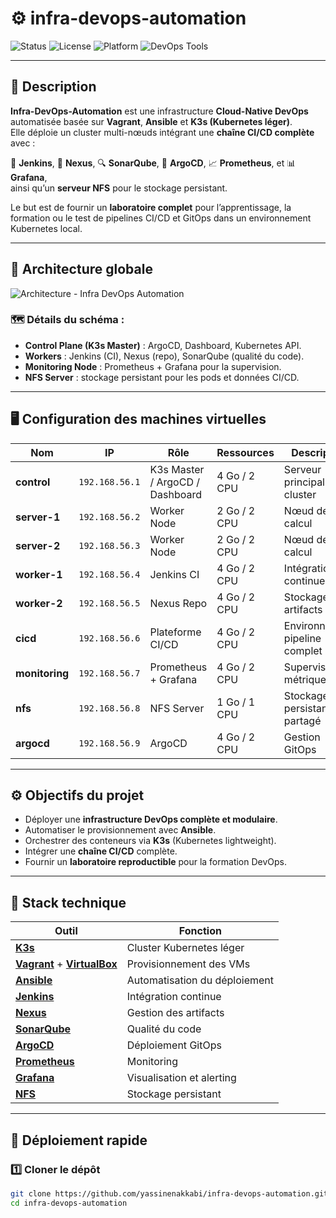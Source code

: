 # ⚙️ infra-devops-automation

![Status](https://img.shields.io/badge/status-active-success?style=flat-square)
![License](https://img.shields.io/badge/license-MIT-blue?style=flat-square)
![Platform](https://img.shields.io/badge/platform-Vagrant%20%7C%20Ansible%20%7C%20K3s-orange?style=flat-square)
![DevOps Tools](https://img.shields.io/badge/stack-Jenkins%20%7C%20ArgoCD%20%7C%20Grafana%20%7C%20SonarQube%20%7C%20Nexus-green?style=flat-square)

---

## 🧭 Description

**Infra-DevOps-Automation** est une infrastructure **Cloud-Native DevOps** automatisée basée sur **Vagrant**, **Ansible** et **K3s (Kubernetes léger)**.  
Elle déploie un cluster multi-nœuds intégrant une **chaîne CI/CD complète** avec :

🧱 **Jenkins**, 🧩 **Nexus**, 🔍 **SonarQube**, 🚀 **ArgoCD**, 📈 **Prometheus**, et 📊 **Grafana**,  
ainsi qu’un **serveur NFS** pour le stockage persistant.  

Le but est de fournir un **laboratoire complet** pour l’apprentissage, la formation ou le test de pipelines CI/CD et GitOps dans un environnement Kubernetes local.

---

## 🧩 Architecture globale

![Architecture - Infra DevOps Automation](A_2D_digital_diagram_depicts_an_infrastructure_for.png)

### 🗺️ Détails du schéma :
- **Control Plane (K3s Master)** : ArgoCD, Dashboard, Kubernetes API.  
- **Workers** : Jenkins (CI), Nexus (repo), SonarQube (qualité du code).  
- **Monitoring Node** : Prometheus + Grafana pour la supervision.  
- **NFS Server** : stockage persistant pour les pods et données CI/CD.  

---

## 🖥️ Configuration des machines virtuelles

| Nom | IP | Rôle | Ressources | Description |
|------|----|------|-------------|--------------|
| **control** | `192.168.56.1` | K3s Master / ArgoCD / Dashboard | 4 Go / 2 CPU | Serveur principal du cluster |
| **server-1** | `192.168.56.2` | Worker Node | 2 Go / 2 CPU | Nœud de calcul |
| **server-2** | `192.168.56.3` | Worker Node | 2 Go / 2 CPU | Nœud de calcul |
| **worker-1** | `192.168.56.4` | Jenkins CI | 4 Go / 2 CPU | Intégration continue |
| **worker-2** | `192.168.56.5` | Nexus Repo | 4 Go / 2 CPU | Stockage des artifacts |
| **cicd** | `192.168.56.6` | Plateforme CI/CD | 4 Go / 2 CPU | Environnement pipeline complet |
| **monitoring** | `192.168.56.7` | Prometheus + Grafana | 4 Go / 2 CPU | Supervision et métriques |
| **nfs** | `192.168.56.8` | NFS Server | 1 Go / 1 CPU | Stockage persistant partagé |
| **argocd** | `192.168.56.9` | ArgoCD | 4 Go / 2 CPU | Gestion GitOps |

---

## ⚙️ Objectifs du projet

- Déployer une **infrastructure DevOps complète et modulaire**.  
- Automatiser le provisionnement avec **Ansible**.  
- Orchestrer des conteneurs via **K3s** (Kubernetes lightweight).  
- Intégrer une **chaîne CI/CD** complète.  
- Fournir un **laboratoire reproductible** pour la formation DevOps.

---

## 🧰 Stack technique

| Outil | Fonction |
|-------|-----------|
| [**K3s**](https://k3s.io) | Cluster Kubernetes léger |
| [**Vagrant**](https://www.vagrantup.com) + [**VirtualBox**](https://www.virtualbox.org) | Provisionnement des VMs |
| [**Ansible**](https://www.ansible.com) | Automatisation du déploiement |
| [**Jenkins**](https://www.jenkins.io) | Intégration continue |
| [**Nexus**](https://www.sonatype.com/products/repository-oss) | Gestion des artifacts |
| [**SonarQube**](https://www.sonarqube.org) | Qualité du code |
| [**ArgoCD**](https://argo-cd.readthedocs.io) | Déploiement GitOps |
| [**Prometheus**](https://prometheus.io) | Monitoring |
| [**Grafana**](https://grafana.com) | Visualisation et alerting |
| [**NFS**](https://wiki.debian.org/NFS) | Stockage persistant |

---

## 🚀 Déploiement rapide

### 1️⃣ Cloner le dépôt
```bash
git clone https://github.com/yassinenakkabi/infra-devops-automation.git
cd infra-devops-automation
